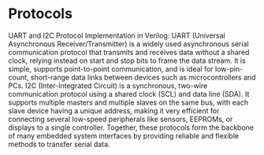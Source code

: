 # Protocols
UART and I2C Protocol Implementation in Verilog:
UART (Universal Asynchronous Receiver/Transmitter) is a widely used asynchronous serial communication protocol that transmits and receives data without a shared clock, relying instead on start and stop bits to frame the data stream. It is simple, supports point-to-point communication, and is ideal for low-pin-count, short-range data links between devices such as microcontrollers and PCs. 
I2C (Inter-Integrated Circuit) is a synchronous, two-wire communication protocol using a shared clock (SCL) and data line (SDA). It supports multiple masters and multiple slaves on the same bus, with each slave device having a unique address, making it very efficient for connecting several low-speed peripherals like sensors, EEPROMs, or displays to a single controller. 
Together, these protocols form the backbone of many embedded system interfaces by providing reliable and flexible methods to transfer serial data.
